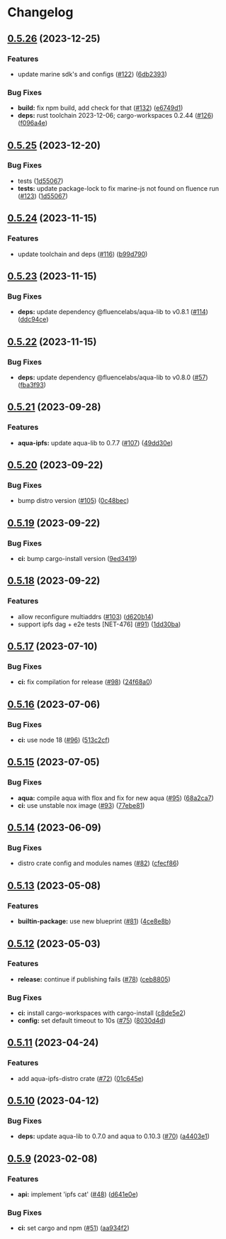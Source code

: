 # Changelog

## [0.5.26](https://github.com/fluencelabs/aqua-ipfs/compare/aqua-ipfs-v0.5.25...aqua-ipfs-v0.5.26) (2023-12-25)


### Features

* update marine sdk's and configs ([#122](https://github.com/fluencelabs/aqua-ipfs/issues/122)) ([6db2393](https://github.com/fluencelabs/aqua-ipfs/commit/6db239348299451d5c3f3a2687fe53fae6b922c7))


### Bug Fixes

* **build:** fix npm build, add check for that ([#132](https://github.com/fluencelabs/aqua-ipfs/issues/132)) ([e6749d1](https://github.com/fluencelabs/aqua-ipfs/commit/e6749d1f05b1ad4ebf3aa4c3c166758e3288635e))
* **deps:** rust toolchain 2023-12-06; cargo-workspaces 0.2.44 ([#126](https://github.com/fluencelabs/aqua-ipfs/issues/126)) ([f096a4e](https://github.com/fluencelabs/aqua-ipfs/commit/f096a4efb46d5c24513745c7bea376e88fea9631))

## [0.5.25](https://github.com/fluencelabs/aqua-ipfs/compare/aqua-ipfs-v0.5.24...aqua-ipfs-v0.5.25) (2023-12-20)


### Bug Fixes

* tests ([1d55067](https://github.com/fluencelabs/aqua-ipfs/commit/1d550679653864d5ea8d5951113f258c415a0527))
* **tests:** update package-lock to fix marine-js not found on fluence run ([#123](https://github.com/fluencelabs/aqua-ipfs/issues/123)) ([1d55067](https://github.com/fluencelabs/aqua-ipfs/commit/1d550679653864d5ea8d5951113f258c415a0527))

## [0.5.24](https://github.com/fluencelabs/aqua-ipfs/compare/aqua-ipfs-v0.5.23...aqua-ipfs-v0.5.24) (2023-11-15)


### Features

* update toolchain and deps ([#116](https://github.com/fluencelabs/aqua-ipfs/issues/116)) ([b99d790](https://github.com/fluencelabs/aqua-ipfs/commit/b99d790d71f452e3eb00eda39ac3d9cada7f7fb8))

## [0.5.23](https://github.com/fluencelabs/aqua-ipfs/compare/aqua-ipfs-v0.5.22...aqua-ipfs-v0.5.23) (2023-11-15)


### Bug Fixes

* **deps:** update dependency @fluencelabs/aqua-lib to v0.8.1 ([#114](https://github.com/fluencelabs/aqua-ipfs/issues/114)) ([ddc94ce](https://github.com/fluencelabs/aqua-ipfs/commit/ddc94cea48560d9d3ec79158b126b216eb1a0b29))

## [0.5.22](https://github.com/fluencelabs/aqua-ipfs/compare/aqua-ipfs-v0.5.21...aqua-ipfs-v0.5.22) (2023-11-15)


### Bug Fixes

* **deps:** update dependency @fluencelabs/aqua-lib to v0.8.0 ([#57](https://github.com/fluencelabs/aqua-ipfs/issues/57)) ([fba3f93](https://github.com/fluencelabs/aqua-ipfs/commit/fba3f93ac49359220d19139579435bc00c402d8a))

## [0.5.21](https://github.com/fluencelabs/aqua-ipfs/compare/aqua-ipfs-v0.5.20...aqua-ipfs-v0.5.21) (2023-09-28)


### Features

* **aqua-ipfs:** update aqua-lib to 0.7.7 ([#107](https://github.com/fluencelabs/aqua-ipfs/issues/107)) ([49dd30e](https://github.com/fluencelabs/aqua-ipfs/commit/49dd30eec395a416c11a52150409e0402b645365))

## [0.5.20](https://github.com/fluencelabs/aqua-ipfs/compare/aqua-ipfs-v0.5.19...aqua-ipfs-v0.5.20) (2023-09-22)


### Bug Fixes

* bump distro version ([#105](https://github.com/fluencelabs/aqua-ipfs/issues/105)) ([0c48bec](https://github.com/fluencelabs/aqua-ipfs/commit/0c48bec52ab5cff3259a3f85ec381b5668d954f1))

## [0.5.19](https://github.com/fluencelabs/aqua-ipfs/compare/aqua-ipfs-v0.5.18...aqua-ipfs-v0.5.19) (2023-09-22)


### Bug Fixes

* **ci:** bump cargo-install version ([9ed3419](https://github.com/fluencelabs/aqua-ipfs/commit/9ed34194fe8515b69f50dfb557ecb9f67c62bb92))

## [0.5.18](https://github.com/fluencelabs/aqua-ipfs/compare/aqua-ipfs-v0.5.17...aqua-ipfs-v0.5.18) (2023-09-22)


### Features

* allow reconfigure multiaddrs ([#103](https://github.com/fluencelabs/aqua-ipfs/issues/103)) ([d620b14](https://github.com/fluencelabs/aqua-ipfs/commit/d620b148aa5902090b63971f4ddcd3c4adb2183a))
* support ipfs dag + e2e tests [NET-476] ([#91](https://github.com/fluencelabs/aqua-ipfs/issues/91)) ([1dd30ba](https://github.com/fluencelabs/aqua-ipfs/commit/1dd30ba0ace5f35de7a8db5c71d56c7e167a4de6))

## [0.5.17](https://github.com/fluencelabs/aqua-ipfs/compare/aqua-ipfs-v0.5.16...aqua-ipfs-v0.5.17) (2023-07-10)


### Bug Fixes

* **ci:** fix compilation for release ([#98](https://github.com/fluencelabs/aqua-ipfs/issues/98)) ([24f68a0](https://github.com/fluencelabs/aqua-ipfs/commit/24f68a054c580e9144e5a434c739fdaa503674eb))

## [0.5.16](https://github.com/fluencelabs/aqua-ipfs/compare/aqua-ipfs-v0.5.15...aqua-ipfs-v0.5.16) (2023-07-06)


### Bug Fixes

* **ci:** use node 18 ([#96](https://github.com/fluencelabs/aqua-ipfs/issues/96)) ([513c2cf](https://github.com/fluencelabs/aqua-ipfs/commit/513c2cfc3f6a9aa92f0d4bdad39568744e28f481))

## [0.5.15](https://github.com/fluencelabs/aqua-ipfs/compare/aqua-ipfs-v0.5.14...aqua-ipfs-v0.5.15) (2023-07-05)


### Bug Fixes

* **aqua:** compile aqua with flox and fix for new aqua ([#95](https://github.com/fluencelabs/aqua-ipfs/issues/95)) ([68a2ca7](https://github.com/fluencelabs/aqua-ipfs/commit/68a2ca7a54f227426f8c8c5932c9b86c1b9a2cf5))
* **ci:** use unstable nox image ([#93](https://github.com/fluencelabs/aqua-ipfs/issues/93)) ([77ebe81](https://github.com/fluencelabs/aqua-ipfs/commit/77ebe8179a08f99c9593d7d1305551355491e060))

## [0.5.14](https://github.com/fluencelabs/aqua-ipfs/compare/aqua-ipfs-v0.5.13...aqua-ipfs-v0.5.14) (2023-06-09)


### Bug Fixes

* distro crate config and modules names ([#82](https://github.com/fluencelabs/aqua-ipfs/issues/82)) ([cfecf86](https://github.com/fluencelabs/aqua-ipfs/commit/cfecf86ab59cf1fad5e880240705ec5bb0a09c6e))

## [0.5.13](https://github.com/fluencelabs/aqua-ipfs/compare/aqua-ipfs-v0.5.12...aqua-ipfs-v0.5.13) (2023-05-08)


### Features

* **builtin-package:** use new blueprint ([#81](https://github.com/fluencelabs/aqua-ipfs/issues/81)) ([4ce8e8b](https://github.com/fluencelabs/aqua-ipfs/commit/4ce8e8bce7f9d0b4ea046b73391f3b5199ab02a6))

## [0.5.12](https://github.com/fluencelabs/aqua-ipfs/compare/aqua-ipfs-v0.5.11...aqua-ipfs-v0.5.12) (2023-05-03)


### Features

* **release:** continue if publishing fails ([#78](https://github.com/fluencelabs/aqua-ipfs/issues/78)) ([ceb8805](https://github.com/fluencelabs/aqua-ipfs/commit/ceb88050f40292fa49eb195d31f25e254d9f426b))


### Bug Fixes

* **ci:** install cargo-workspaces with cargo-install ([c8de5e2](https://github.com/fluencelabs/aqua-ipfs/commit/c8de5e2f7dd0f1d9b92c6df7c659780432e94ce5))
* **config:** set default timeout to 10s ([#75](https://github.com/fluencelabs/aqua-ipfs/issues/75)) ([8030d4d](https://github.com/fluencelabs/aqua-ipfs/commit/8030d4d306dd800435d006ddc7a81ad286a3c859))

## [0.5.11](https://github.com/fluencelabs/aqua-ipfs/compare/aqua-ipfs-v0.5.10...aqua-ipfs-v0.5.11) (2023-04-24)


### Features

* add aqua-ipfs-distro crate ([#72](https://github.com/fluencelabs/aqua-ipfs/issues/72)) ([01c645e](https://github.com/fluencelabs/aqua-ipfs/commit/01c645e8c4e302552e0dfb065099d9f5d5807ce3))

## [0.5.10](https://github.com/fluencelabs/aqua-ipfs/compare/aqua-ipfs-v0.5.9...aqua-ipfs-v0.5.10) (2023-04-12)


### Bug Fixes

* **deps:** update aqua-lib to 0.7.0 and aqua to 0.10.3 ([#70](https://github.com/fluencelabs/aqua-ipfs/issues/70)) ([a4403e1](https://github.com/fluencelabs/aqua-ipfs/commit/a4403e1e64d2ee3a3ef2483a8367b0b8e3991d87))

## [0.5.9](https://github.com/fluencelabs/aqua-ipfs/compare/aqua-ipfs-v0.5.8...aqua-ipfs-v0.5.9) (2023-02-08)


### Features

* **api:** implement 'ipfs cat' ([#48](https://github.com/fluencelabs/aqua-ipfs/issues/48)) ([d641e0e](https://github.com/fluencelabs/aqua-ipfs/commit/d641e0e29cc2fb46b10091dd76215895942f4994))


### Bug Fixes

* **ci:** set cargo and npm ([#51](https://github.com/fluencelabs/aqua-ipfs/issues/51)) ([aa934f2](https://github.com/fluencelabs/aqua-ipfs/commit/aa934f29739b0aadcddf19d05848c01d3bf7385b))
